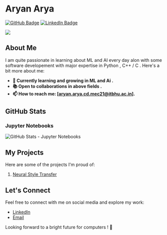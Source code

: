 # Aryan Arya

[![GitHub Badge](https://img.shields.io/badge/GitHub-hecker1002-181717?style=flat&logo=github)](https://github.com/hecker1002)
[![LinkedIn Badge](https://img.shields.io/badge/LinkedIn-AryanArya-0077B5?style=flat&logo=linkedin)](https://www.linkedin.com/in/aryan-arya-661a12237/)
<!-- [![Portfolio Badge](https://img.shields.io/badge/Portfolio-YourWebsite-4285F4?style=flat&logo=google-chrome)](https://www.yourwebsite.com) -->
![](https://komarev.com/ghpvc/?username=hecker1002&color=green)

## About Me

I am quite passionate in learning about ML and AI every day alon with some software developement with major expertise in Python , C++ / C . Here's a bit more about me:
<b>
- 🌱 Currently learning and growing in ML and Ai .
- 📚 Open to collaborations in above fields .
- 📫 How to reach me: [aryan.arya.cd.mec21@itbhu.ac.in].
</b>

## GitHub Stats

### Jupyter Notebooks
![GitHub Stats - Jupyter Notebooks](https://github-readme-stats.vercel.app/api/top-langs/?username=hecker1002&layout=compact&hide=html,css&langs_count=6&theme=radical)

## My Projects

Here are some of the projects I'm proud of:
1. [Neural Style Transfer](https://github.com/hecker1002/CSOC--Neural-Style-Transfer) 


## Let's Connect

Feel free to connect with me on social media and explore my work:

- [LinkedIn](https://www.linkedin.com/in/aryan-arya-661a12237/)
- [Email](mailto:aryan.arya.cd.mec21@itbhu.ac.in)

Looking forward to a bright future for computers ! 👋
